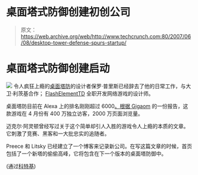 # 桌面塔式防御创建初创公司 

> 原文：<https://web.archive.org/web/http://www.techcrunch.com:80/2007/06/08/desktop-tower-defense-spurs-startup/>

# 桌面塔式防御创建启动

[![](img/e42c62fd239302a74a786338f363f7f2.png)](https://web.archive.org/web/20221203101910/http://www.handdrawngames.com/DesktopTD/) 令人疯狂上瘾的[桌面塔防](https://web.archive.org/web/20221203101910/http://www.handdrawngames.com/DesktopTD/)的设计者保罗·普里斯已经辞去了他的日常工作，与大卫·利茨基合作； [FlashElementTD](https://web.archive.org/web/20221203101910/http://novelconcepts.co.uk/FlashElementTD/) 全职开发网络游戏的设计师。

桌面塔防目前在 Alexa 上的排名刚刚超过 6000[。根据 Gigaom](https://web.archive.org/web/20221203101910/http://www.alexa.com/data/details/traffic_details?q=&url=handdrawngames.com) 的一份报告，这款游戏在 4 月份有 400 万独立访客，2000 万页面浏览量。

迈克尔·阿灵顿曾经写过关于这个简单却引人入胜的游戏令人上瘾的本质的文章。它刺激了竞赛、黑客和一大批忠实的追随者。

Preece 和 Litsky 已经建立了一个博客来记录新公司。在写这篇文章的时候，首页包括了一个新塔的偷偷高峰，它将包含在下一个版本的桌面塔防御中。

(通过[科特基](https://web.archive.org/web/20221203101910/http://www.kottke.org/remainder/07/06/13819.html))